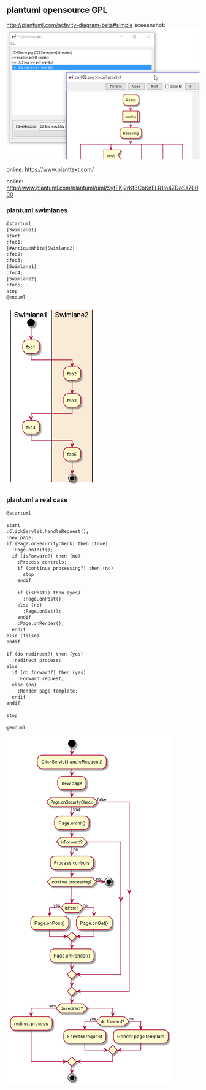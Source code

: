 
## plantuml opensource GPL
http://plantuml.com/activity-diagram-beta#simple
sceeenshot:
![](/assets/plantuml_screen.png)

online:
https://www.planttext.com/

online:
http://www.plantuml.com/plantuml/uml/SyfFKj2rKt3CoKnELR1Io4ZDoSa70000


### plantuml swimlanes
```
@startuml
|Swimlane1|
start
:foo1;
|#AntiqueWhite|Swimlane2|
:foo2;
:foo3;
|Swimlane1|
:foo4;
|Swimlane2|
:foo5;
stop
@enduml
```
![](/assets/plantuml-activity-diagram-beta-013.png)


###  plantuml a real case

```
@startuml

start
:ClickServlet.handleRequest();
:new page;
if (Page.onSecurityCheck) then (true)
  :Page.onInit();
  if (isForward?) then (no)
    :Process controls;
    if (continue processing?) then (no)
      stop
    endif
    
    if (isPost?) then (yes)
      :Page.onPost();
    else (no)
      :Page.onGet();
    endif
    :Page.onRender();
  endif
else (false)
endif

if (do redirect?) then (yes)
  :redirect process;
else
  if (do forward?) then (yes)
    :Forward request;
  else (no)
    :Render page template;
  endif
endif

stop

@enduml
```
![](/assets/plantuml-activity-diagram-beta.png)